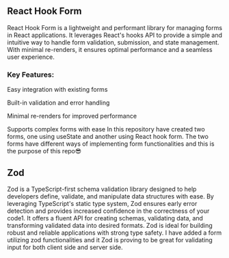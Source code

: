 ## React Hook Form
React Hook Form is a lightweight and performant library for managing forms in React applications. It leverages React's hooks API to provide a simple and intuitive way to handle form validation, submission, and state management. With minimal re-renders, it ensures optimal performance and a seamless user experience.

### Key Features:

Easy integration with existing forms

Built-in validation and error handling

Minimal re-renders for improved performance

Supports complex forms with ease
In this repository have created two forms, one using useState and another using React hook form. 
The two forms have different ways of implementing form functionalities and this is the purpose of this repo😎

## Zod
Zod is a TypeScript-first schema validation library designed to help developers define, validate, and manipulate data structures with ease. By leveraging TypeScript's static type system, Zod ensures early error detection and provides increased confidence in the correctness of your code1. It offers a fluent API for creating schemas, validating data, and transforming validated data into desired formats. Zod is ideal for building robust and reliable applications with strong type safety.
I have added a form utilizing zod functionalities and it Zod is proving to be great for validating input for both client side and server side.
